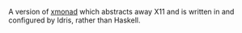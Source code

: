 A version of [xmonad](http://xmonad.org/) which abstracts away X11 and
is written in and configured by Idris, rather than Haskell.
